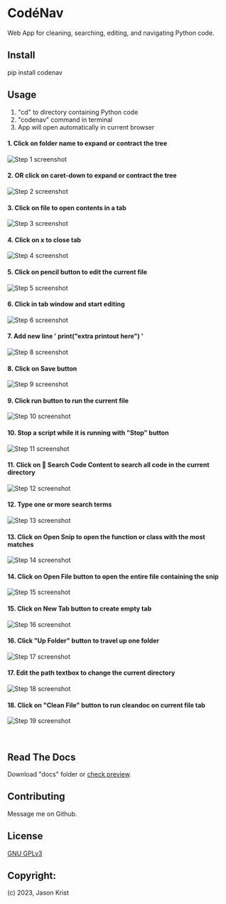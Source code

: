 # CodéNav

Web App for cleaning, searching, editing, and navigating Python code.

## Install

pip install codenav

## Usage

1. "cd" to directory containing Python code
2. "codenav" command in terminal
3. App will open automatically in current browser

#### 1. Click on folder name to expand or contract the tree
![Step 1 screenshot](https://images.tango.us/workflows/2105e078-1d91-4fed-9527-b77787d623b8/steps/86286af6-8be6-4eec-839c-9c4f5d989c8e/fa5c073a-1e63-4a3e-91b1-940d967d73b7.png?crop=focalpoint&fit=crop&fp-x=0.1522&fp-y=0.2098&fp-z=1.6719&w=1200&border=2%2CF4F2F7&border-radius=8%2C8%2C8%2C8&border-radius-inner=8%2C8%2C8%2C8&blend-align=bottom&blend-mode=normal&blend-x=0&blend-w=1200&blend64=aHR0cHM6Ly9pbWFnZXMudGFuZ28udXMvc3RhdGljL21hZGUtd2l0aC10YW5nby13YXRlcm1hcmstdjIucG5n&mark-x=6&mark-y=185&m64=aHR0cHM6Ly9pbWFnZXMudGFuZ28udXMvc3RhdGljL2JsYW5rLnBuZz9tYXNrPWNvcm5lcnMmYm9yZGVyPTYlMkNGRjc0NDImdz01OTgmaD0yMzImZml0PWNyb3AmY29ybmVyLXJhZGl1cz0xMA%3D%3D)

#### 2. OR click on caret-down to expand or contract the tree
![Step 2 screenshot](https://images.tango.us/workflows/2105e078-1d91-4fed-9527-b77787d623b8/steps/3a4096be-6e7b-41ad-bf88-369b874850f5/5c062e28-e0ec-4818-b97b-417d780cec44.png?crop=focalpoint&fit=crop&fp-x=0.0663&fp-y=0.2429&fp-z=3.1283&w=1200&border=2%2CF4F2F7&border-radius=8%2C8%2C8%2C8&border-radius-inner=8%2C8%2C8%2C8&blend-align=bottom&blend-mode=normal&blend-x=0&blend-w=1200&blend64=aHR0cHM6Ly9pbWFnZXMudGFuZ28udXMvc3RhdGljL21hZGUtd2l0aC10YW5nby13YXRlcm1hcmstdjIucG5n&mark-x=223&mark-y=402&m64=aHR0cHM6Ly9pbWFnZXMudGFuZ28udXMvc3RhdGljL2JsYW5rLnBuZz9tYXNrPWNvcm5lcnMmYm9yZGVyPTYlMkNGRjc0NDImdz01MyZoPTUzJmZpdD1jcm9wJmNvcm5lci1yYWRpdXM9MTA%3D)

#### 3. Click on file to open contents in a tab
![Step 3 screenshot](https://images.tango.us/workflows/2105e078-1d91-4fed-9527-b77787d623b8/steps/59036522-a799-4984-bd66-a3b255e9a03c/9164140a-fe78-490f-9a03-38fe98943926.png?crop=focalpoint&fit=crop&fp-x=0.1522&fp-y=0.4392&fp-z=1.1480&w=1200&border=2%2CF4F2F7&border-radius=8%2C8%2C8%2C8&border-radius-inner=8%2C8%2C8%2C8&blend-align=bottom&blend-mode=normal&blend-x=0&blend-w=1200&blend64=aHR0cHM6Ly9pbWFnZXMudGFuZ28udXMvc3RhdGljL21hZGUtd2l0aC10YW5nby13YXRlcm1hcmstdjIucG5n&mark-x=4&mark-y=123&m64=aHR0cHM6Ly9pbWFnZXMudGFuZ28udXMvc3RhdGljL2JsYW5rLnBuZz9tYXNrPWNvcm5lcnMmYm9yZGVyPTYlMkNGRjc0NDImdz00MTEmaD02MTEmZml0PWNyb3AmY29ybmVyLXJhZGl1cz0xMA%3D%3D)

#### 4. Click on x to close tab
![Step 4 screenshot](https://images.tango.us/workflows/2105e078-1d91-4fed-9527-b77787d623b8/steps/3e5ff715-236a-44fd-833d-0d78ad37c35c/5fcb3492-62c8-451e-85ff-0bc37841ee37.png?crop=focalpoint&fit=crop&fp-x=0.6368&fp-y=0.0284&fp-z=3.1070&w=1200&border=2%2CF4F2F7&border-radius=8%2C8%2C8%2C8&border-radius-inner=8%2C8%2C8%2C8&blend-align=bottom&blend-mode=normal&blend-x=0&blend-w=1200&blend64=aHR0cHM6Ly9pbWFnZXMudGFuZ28udXMvc3RhdGljL21hZGUtd2l0aC10YW5nby13YXRlcm1hcmstdjIucG5n&mark-x=571&mark-y=47&m64=aHR0cHM6Ly9pbWFnZXMudGFuZ28udXMvc3RhdGljL2JsYW5rLnBuZz9tYXNrPWNvcm5lcnMmYm9yZGVyPTYlMkNGRjc0NDImdz01OCZoPTU4JmZpdD1jcm9wJmNvcm5lci1yYWRpdXM9MTA%3D)

#### 5. Click on pencil button to edit the current file
![Step 5 screenshot](https://images.tango.us/workflows/2105e078-1d91-4fed-9527-b77787d623b8/steps/124b9ad4-97b7-48e6-a809-17730d5e65f1/16da222f-0306-4790-b31c-8420f4ad5a6c.png?crop=focalpoint&fit=crop&fp-x=0.9514&fp-y=0.0273&fp-z=2.8911&w=1200&border=2%2CF4F2F7&border-radius=8%2C8%2C8%2C8&border-radius-inner=8%2C8%2C8%2C8&blend-align=bottom&blend-mode=normal&blend-x=0&blend-w=1200&blend64=aHR0cHM6Ly9pbWFnZXMudGFuZ28udXMvc3RhdGljL21hZGUtd2l0aC10YW5nby13YXRlcm1hcmstdjIucG5n&mark-x=974&mark-y=11&m64=aHR0cHM6Ly9pbWFnZXMudGFuZ28udXMvc3RhdGljL2JsYW5rLnBuZz9tYXNrPWNvcm5lcnMmYm9yZGVyPTYlMkNGRjc0NDImdz0xMTQmaD0xMTQmZml0PWNyb3AmY29ybmVyLXJhZGl1cz0xMA%3D%3D)

#### 6. Click in tab window and start editing
![Step 6 screenshot](https://images.tango.us/workflows/2105e078-1d91-4fed-9527-b77787d623b8/steps/9aae9b6d-dabb-41ee-9de2-cd84cfb63b86/d2cff769-0675-4292-9819-590a5bc8325a.png?crop=focalpoint&fit=crop&fp-x=0.6441&fp-y=0.3252&fp-z=1.1646&w=1200&border=2%2CF4F2F7&border-radius=8%2C8%2C8%2C8&border-radius-inner=8%2C8%2C8%2C8&blend-align=bottom&blend-mode=normal&blend-x=0&blend-w=1200&blend64=aHR0cHM6Ly9pbWFnZXMudGFuZ28udXMvc3RhdGljL21hZGUtd2l0aC10YW5nby13YXRlcm1hcmstdjIucG5n&mark-x=210&mark-y=46&m64=aHR0cHM6Ly9pbWFnZXMudGFuZ28udXMvc3RhdGljL2JsYW5rLnBuZz9tYXNrPWNvcm5lcnMmYm9yZGVyPTYlMkNGRjc0NDImdz05ODYmaD01NTgmZml0PWNyb3AmY29ybmVyLXJhZGl1cz0xMA%3D%3D)

#### 7. Add new line ' print("extra printout here") '
![Step 8 screenshot](https://images.tango.us/workflows/2105e078-1d91-4fed-9527-b77787d623b8/steps/4cfc3080-6bf1-411e-a4db-5c0310aa33ce/a962443f-71d4-4086-b237-9c3eff9e1da6.png?crop=focalpoint&fit=crop&fp-x=0.6441&fp-y=0.3252&fp-z=1.1646&w=1200&border=2%2CF4F2F7&border-radius=8%2C8%2C8%2C8&border-radius-inner=8%2C8%2C8%2C8&blend-align=bottom&blend-mode=normal&blend-x=0&blend-w=1200&blend64=aHR0cHM6Ly9pbWFnZXMudGFuZ28udXMvc3RhdGljL21hZGUtd2l0aC10YW5nby13YXRlcm1hcmstdjIucG5n&mark-x=210&mark-y=46&m64=aHR0cHM6Ly9pbWFnZXMudGFuZ28udXMvc3RhdGljL2JsYW5rLnBuZz9tYXNrPWNvcm5lcnMmYm9yZGVyPTYlMkNGRjc0NDImdz05ODYmaD01NTgmZml0PWNyb3AmY29ybmVyLXJhZGl1cz0xMA%3D%3D)


#### 8. Click on Save button
![Step 9 screenshot](https://images.tango.us/workflows/2105e078-1d91-4fed-9527-b77787d623b8/steps/11ea9047-8052-4a4d-ae37-ceec4f851c4d/c608f4f9-198f-46b0-abbd-61fb8ec0320d.png?crop=focalpoint&fit=crop&fp-x=0.3083&fp-y=0.0273&fp-z=2.8911&w=1200&border=2%2CF4F2F7&border-radius=8%2C8%2C8%2C8&border-radius-inner=8%2C8%2C8%2C8&blend-align=bottom&blend-mode=normal&blend-x=0&blend-w=1200&blend64=aHR0cHM6Ly9pbWFnZXMudGFuZ28udXMvc3RhdGljL21hZGUtd2l0aC10YW5nby13YXRlcm1hcmstdjIucG5n&mark-x=543&mark-y=11&m64=aHR0cHM6Ly9pbWFnZXMudGFuZ28udXMvc3RhdGljL2JsYW5rLnBuZz9tYXNrPWNvcm5lcnMmYm9yZGVyPTYlMkNGRjc0NDImdz0xMTQmaD0xMTQmZml0PWNyb3AmY29ybmVyLXJhZGl1cz0xMA%3D%3D)


#### 9. Click run button to run the current file
![Step 10 screenshot](https://images.tango.us/workflows/2105e078-1d91-4fed-9527-b77787d623b8/steps/4c9f0949-a562-40b1-8ab8-d6ee1b084447/ccf51456-01af-429d-bff8-cf3acee035a6.png?crop=focalpoint&fit=crop&fp-x=0.9212&fp-y=0.0273&fp-z=2.8911&w=1200&border=2%2CF4F2F7&border-radius=8%2C8%2C8%2C8&border-radius-inner=8%2C8%2C8%2C8&blend-align=bottom&blend-mode=normal&blend-x=0&blend-w=1200&blend64=aHR0cHM6Ly9pbWFnZXMudGFuZ28udXMvc3RhdGljL21hZGUtd2l0aC10YW5nby13YXRlcm1hcmstdjIucG5n&mark-x=870&mark-y=11&m64=aHR0cHM6Ly9pbWFnZXMudGFuZ28udXMvc3RhdGljL2JsYW5rLnBuZz9tYXNrPWNvcm5lcnMmYm9yZGVyPTYlMkNGRjc0NDImdz0xMTQmaD0xMTQmZml0PWNyb3AmY29ybmVyLXJhZGl1cz0xMA%3D%3D)


#### 10. Stop a script while it is running with "Stop" button
![Step 11 screenshot](https://images.tango.us/workflows/2105e078-1d91-4fed-9527-b77787d623b8/steps/5631e4cd-34ce-41f4-a4dd-98408885c627/8baf256f-93f7-48bc-8fd4-f47e5e6584fa.png?crop=focalpoint&fit=crop&fp-x=0.9212&fp-y=0.0273&fp-z=2.8911&w=1200&border=2%2CF4F2F7&border-radius=8%2C8%2C8%2C8&border-radius-inner=8%2C8%2C8%2C8&blend-align=bottom&blend-mode=normal&blend-x=0&blend-w=1200&blend64=aHR0cHM6Ly9pbWFnZXMudGFuZ28udXMvc3RhdGljL21hZGUtd2l0aC10YW5nby13YXRlcm1hcmstdjIucG5n&mark-x=870&mark-y=11&m64=aHR0cHM6Ly9pbWFnZXMudGFuZ28udXMvc3RhdGljL2JsYW5rLnBuZz9tYXNrPWNvcm5lcnMmYm9yZGVyPTYlMkNGRjc0NDImdz0xMTQmaD0xMTQmZml0PWNyb3AmY29ybmVyLXJhZGl1cz0xMA%3D%3D)


#### 11. Click on 🔎 Search Code Content to search all code in the current directory
![Step 12 screenshot](https://images.tango.us/workflows/2105e078-1d91-4fed-9527-b77787d623b8/steps/0cac49bc-1e5d-4077-a908-dc901fbb2c3d/4caabb3d-ed98-415b-89d0-c62b9766a962.png?crop=focalpoint&fit=crop&fp-x=0.1381&fp-y=0.0677&fp-z=1.7640&w=1200&border=2%2CF4F2F7&border-radius=8%2C8%2C8%2C8&border-radius-inner=8%2C8%2C8%2C8&blend-align=bottom&blend-mode=normal&blend-x=0&blend-w=1200&blend64=aHR0cHM6Ly9pbWFnZXMudGFuZ28udXMvc3RhdGljL21hZGUtd2l0aC10YW5nby13YXRlcm1hcmstdjIucG5n&mark-x=10&mark-y=76&m64=aHR0cHM6Ly9pbWFnZXMudGFuZ28udXMvc3RhdGljL2JsYW5rLnBuZz9tYXNrPWNvcm5lcnMmYm9yZGVyPTYlMkNGRjc0NDImdz01NjUmaD01MyZmaXQ9Y3JvcCZjb3JuZXItcmFkaXVzPTEw)


#### 12. Type one or more search terms
![Step 13 screenshot](https://images.tango.us/workflows/2105e078-1d91-4fed-9527-b77787d623b8/steps/de18cfa5-837f-4b19-aaf1-d23f06c8e1eb/061f56a7-d807-44ce-85c3-02ff0649f744.png?crop=focalpoint&fit=crop&fp-x=0.0650&fp-y=0.0677&fp-z=2.9854&w=1200&border=2%2CF4F2F7&border-radius=8%2C8%2C8%2C8&border-radius-inner=8%2C8%2C8%2C8&blend-align=bottom&blend-mode=normal&blend-x=0&blend-w=1200&blend64=aHR0cHM6Ly9pbWFnZXMudGFuZ28udXMvc3RhdGljL21hZGUtd2l0aC10YW5nby13YXRlcm1hcmstdjIucG5n&mark-x=183&mark-y=129&m64=aHR0cHM6Ly9pbWFnZXMudGFuZ28udXMvc3RhdGljL2JsYW5rLnBuZz9tYXNrPWNvcm5lcnMmYm9yZGVyPTYlMkNGRjc0NDImdz0xMDEmaD04OSZmaXQ9Y3JvcCZjb3JuZXItcmFkaXVzPTEw)


#### 13. Click on Open Snip to open the function or class with the most matches
![Step 14 screenshot](https://images.tango.us/workflows/2105e078-1d91-4fed-9527-b77787d623b8/steps/b7ef12db-e3fb-4e0d-a90a-c0645368c195/38c5ef48-30e5-4778-bb8e-295615dda50e.png?crop=focalpoint&fit=crop&fp-x=0.3286&fp-y=0.1282&fp-z=2.7710&w=1200&border=2%2CF4F2F7&border-radius=8%2C8%2C8%2C8&border-radius-inner=8%2C8%2C8%2C8&blend-align=bottom&blend-mode=normal&blend-x=0&blend-w=1200&blend64=aHR0cHM6Ly9pbWFnZXMudGFuZ28udXMvc3RhdGljL21hZGUtd2l0aC10YW5nby13YXRlcm1hcmstdjIucG5n&mark-x=499&mark-y=247&m64=aHR0cHM6Ly9pbWFnZXMudGFuZ28udXMvc3RhdGljL2JsYW5rLnBuZz9tYXNrPWNvcm5lcnMmYm9yZGVyPTYlMkNGRjc0NDImdz0yMDImaD0xMTQmZml0PWNyb3AmY29ybmVyLXJhZGl1cz0xMA%3D%3D)


#### 14. Click on Open File button to open the entire file containing the snip
![Step 15 screenshot](https://images.tango.us/workflows/2105e078-1d91-4fed-9527-b77787d623b8/steps/a2a4e82b-ca28-4b96-9695-8a9cbff780ae/737a2ef1-8cb9-419d-a868-e6f323efb592.png?crop=focalpoint&fit=crop&fp-x=0.3286&fp-y=0.1901&fp-z=2.7710&w=1200&border=2%2CF4F2F7&border-radius=8%2C8%2C8%2C8&border-radius-inner=8%2C8%2C8%2C8&blend-align=bottom&blend-mode=normal&blend-x=0&blend-w=1200&blend64=aHR0cHM6Ly9pbWFnZXMudGFuZ28udXMvc3RhdGljL21hZGUtd2l0aC10YW5nby13YXRlcm1hcmstdjIucG5n&mark-x=499&mark-y=372&m64=aHR0cHM6Ly9pbWFnZXMudGFuZ28udXMvc3RhdGljL2JsYW5rLnBuZz9tYXNrPWNvcm5lcnMmYm9yZGVyPTYlMkNGRjc0NDImdz0yMDImaD0xMTQmZml0PWNyb3AmY29ybmVyLXJhZGl1cz0xMA%3D%3D)


#### 15. Click on New Tab button to create empty tab
![Step 16 screenshot](https://images.tango.us/workflows/2105e078-1d91-4fed-9527-b77787d623b8/steps/aa81522d-43ac-42d4-8eaf-4fa39944485d/8bba93c1-0590-4d34-977f-b25c878b025c.png?crop=focalpoint&fit=crop&fp-x=0.9813&fp-y=0.0273&fp-z=2.8911&w=1200&border=2%2CF4F2F7&border-radius=8%2C8%2C8%2C8&border-radius-inner=8%2C8%2C8%2C8&blend-align=bottom&blend-mode=normal&blend-x=0&blend-w=1200&blend64=aHR0cHM6Ly9pbWFnZXMudGFuZ28udXMvc3RhdGljL21hZGUtd2l0aC10YW5nby13YXRlcm1hcmstdjIucG5n&mark-x=1081&mark-y=11&m64=aHR0cHM6Ly9pbWFnZXMudGFuZ28udXMvc3RhdGljL2JsYW5rLnBuZz9tYXNrPWNvcm5lcnMmYm9yZGVyPTYlMkNGRjc0NDImdz0xMDgmaD0xMTQmZml0PWNyb3AmY29ybmVyLXJhZGl1cz0xMA%3D%3D)


#### 16. Click "Up Folder" button to travel up one folder
![Step 17 screenshot](https://images.tango.us/workflows/2105e078-1d91-4fed-9527-b77787d623b8/steps/7ddabf6c-f55a-4d32-8ba1-0d2360052cee/3dea09a8-b5f3-450e-b8b5-1dd3dd56d4f3.png?crop=focalpoint&fit=crop&fp-x=0.0195&fp-y=0.1096&fp-z=2.8911&w=1200&border=2%2CF4F2F7&border-radius=8%2C8%2C8%2C8&border-radius-inner=8%2C8%2C8%2C8&blend-align=bottom&blend-mode=normal&blend-x=0&blend-w=1200&blend64=aHR0cHM6Ly9pbWFnZXMudGFuZ28udXMvc3RhdGljL21hZGUtd2l0aC10YW5nby13YXRlcm1hcmstdjIucG5n&mark-x=11&mark-y=215&m64=aHR0cHM6Ly9pbWFnZXMudGFuZ28udXMvc3RhdGljL2JsYW5rLnBuZz9tYXNrPWNvcm5lcnMmYm9yZGVyPTYlMkNGRjc0NDImdz0xMTQmaD0xMTQmZml0PWNyb3AmY29ybmVyLXJhZGl1cz0xMA%3D%3D)


#### 17. Edit the path textbox to change the current directory
![Step 18 screenshot](https://images.tango.us/workflows/2105e078-1d91-4fed-9527-b77787d623b8/steps/a17f3ec1-5f60-416a-afda-9f334796ca19/3f943cf5-ca13-42a7-83f6-ae388e83fd16.png?crop=focalpoint&fit=crop&fp-x=0.1600&fp-y=0.1096&fp-z=1.7737&w=1200&border=2%2CF4F2F7&border-radius=8%2C8%2C8%2C8&border-radius-inner=8%2C8%2C8%2C8&blend-align=bottom&blend-mode=normal&blend-x=0&blend-w=1200&blend64=aHR0cHM6Ly9pbWFnZXMudGFuZ28udXMvc3RhdGljL21hZGUtd2l0aC10YW5nby13YXRlcm1hcmstdjIucG5n&mark-x=60&mark-y=132&m64=aHR0cHM6Ly9pbWFnZXMudGFuZ28udXMvc3RhdGljL2JsYW5rLnBuZz9tYXNrPWNvcm5lcnMmYm9yZGVyPTYlMkNGRjc0NDImdz01NjEmaD03MCZmaXQ9Y3JvcCZjb3JuZXItcmFkaXVzPTEw)


#### 18. Click on "Clean File" button to run cleandoc on current file tab
![Step 19 screenshot](https://images.tango.us/workflows/2105e078-1d91-4fed-9527-b77787d623b8/steps/af602058-7f8a-45ce-bb21-c4d6ab5d420d/649bbcdb-4958-45d3-8a10-99f86bd2ad68.png?crop=focalpoint&fit=crop&fp-x=0.0523&fp-y=0.0284&fp-z=2.5104&w=1200&border=2%2CF4F2F7&border-radius=8%2C8%2C8%2C8&border-radius-inner=8%2C8%2C8%2C8&blend-align=bottom&blend-mode=normal&blend-x=0&blend-w=1200&blend64=aHR0cHM6Ly9pbWFnZXMudGFuZ28udXMvc3RhdGljL21hZGUtd2l0aC10YW5nby13YXRlcm1hcmstdjIucG5n&mark-x=9&mark-y=9&m64=aHR0cHM6Ly9pbWFnZXMudGFuZ28udXMvc3RhdGljL2JsYW5rLnBuZz9tYXNrPWNvcm5lcnMmYm9yZGVyPTYlMkNGRjc0NDImdz0yOTYmaD0xMDMmZml0PWNyb3AmY29ybmVyLXJhZGl1cz0xMA%3D%3D)

<br/>

## Read The Docs

Download "docs" folder or [check preview](https://htmlpreview.github.io/?https://github.com/jkrist2696/codenav/blob/main/docs/index.html).

## Contributing

Message me on Github.

## License

[GNU GPLv3](https://choosealicense.com/licenses/gpl-3.0/)

## Copyright:

(c) 2023, Jason Krist